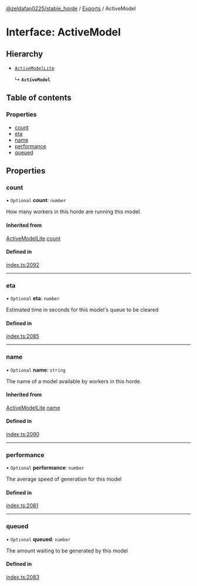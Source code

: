 [@zeldafan0225/stable_horde](../README.md) / [Exports](../modules.md) / ActiveModel

# Interface: ActiveModel

## Hierarchy

- [`ActiveModelLite`](ActiveModelLite.md)

  ↳ **`ActiveModel`**

## Table of contents

### Properties

- [count](ActiveModel.md#count)
- [eta](ActiveModel.md#eta)
- [name](ActiveModel.md#name)
- [performance](ActiveModel.md#performance)
- [queued](ActiveModel.md#queued)

## Properties

### count

• `Optional` **count**: `number`

How many workers in this horde are running this model.

#### Inherited from

[ActiveModelLite](ActiveModelLite.md).[count](ActiveModelLite.md#count)

#### Defined in

[index.ts:2092](https://github.com/MrlolDev/stable_horde/blob/07c9e41/index.ts#L2092)

___

### eta

• `Optional` **eta**: `number`

Estimated time in seconds for this model's queue to be cleared

#### Defined in

[index.ts:2085](https://github.com/MrlolDev/stable_horde/blob/07c9e41/index.ts#L2085)

___

### name

• `Optional` **name**: `string`

The name of a model available by workers in this horde.

#### Inherited from

[ActiveModelLite](ActiveModelLite.md).[name](ActiveModelLite.md#name)

#### Defined in

[index.ts:2090](https://github.com/MrlolDev/stable_horde/blob/07c9e41/index.ts#L2090)

___

### performance

• `Optional` **performance**: `number`

The average speed of generation for this model

#### Defined in

[index.ts:2081](https://github.com/MrlolDev/stable_horde/blob/07c9e41/index.ts#L2081)

___

### queued

• `Optional` **queued**: `number`

The amount waiting to be generated by this model

#### Defined in

[index.ts:2083](https://github.com/MrlolDev/stable_horde/blob/07c9e41/index.ts#L2083)
